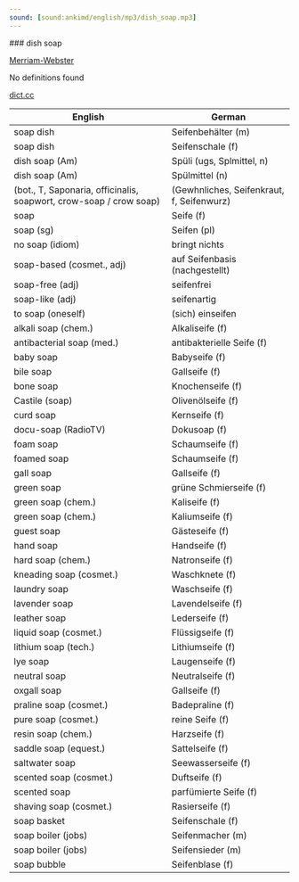 ```yaml
---
sound: [sound:ankimd/english/mp3/dish_soap.mp3]
---
```


\### dish soap

[Merriam-Webster](https://www.merriam-webster.com/dictionary/dish+soap)

No definitions found

[dict.cc](https://www.dict.cc/dish+soap)

| English        | German       |
| -------------- | ------------ |
| soap dish | Seifenbehälter (m) |
| soap dish | Seifenschale (f) |
| dish soap (Am) | Spüli (ugs, Splmittel, n) |
| dish soap (Am) | Spülmittel (n) |
|  (bot., T, Saponaria, officinalis, soapwort, crow-soap / crow soap) |  (Gewhnliches, Seifenkraut, f, Seifenwurz) |
| soap | Seife (f) |
| soap (sg) | Seifen (pl) |
| no soap (idiom) | bringt nichts |
| soap-based (cosmet., adj) | auf Seifenbasis (nachgestellt) |
| soap-free (adj) | seifenfrei |
| soap-like (adj) | seifenartig |
| to soap (oneself) | (sich) einseifen |
| alkali soap (chem.) | Alkaliseife (f) |
| antibacterial soap (med.) | antibakterielle Seife (f) |
| baby soap | Babyseife (f) |
| bile soap | Gallseife (f) |
| bone soap | Knochenseife (f) |
| Castile (soap) | Olivenölseife (f) |
| curd soap | Kernseife (f) |
| docu-soap (RadioTV) | Dokusoap (f) |
| foam soap | Schaumseife (f) |
| foamed soap | Schaumseife (f) |
| gall soap | Gallseife (f) |
| green soap | grüne Schmierseife (f) |
| green soap (chem.) | Kaliseife (f) |
| green soap (chem.) | Kaliumseife (f) |
| guest soap | Gästeseife (f) |
| hand soap | Handseife (f) |
| hard soap (chem.) | Natronseife (f) |
| kneading soap (cosmet.) | Waschknete (f) |
| laundry soap | Waschseife (f) |
| lavender soap | Lavendelseife (f) |
| leather soap | Lederseife (f) |
| liquid soap (cosmet.) | Flüssigseife (f) |
| lithium soap (tech.) | Lithiumseife (f) |
| lye soap | Laugenseife (f) |
| neutral soap | Neutralseife (f) |
| oxgall soap | Gallseife (f) |
| praline soap (cosmet.) | Badepraline (f) |
| pure soap (cosmet.) | reine Seife (f) |
| resin soap (chem.) | Harzseife (f) |
| saddle soap (equest.) | Sattelseife (f) |
| saltwater soap | Seewasserseife (f) |
| scented soap (cosmet.) | Duftseife (f) |
| scented soap | parfümierte Seife (f) |
| shaving soap (cosmet.) | Rasierseife (f) |
| soap basket | Seifenschale (f) |
| soap boiler (jobs) | Seifenmacher (m) |
| soap boiler (jobs) | Seifensieder (m) |
| soap bubble | Seifenblase (f) |
